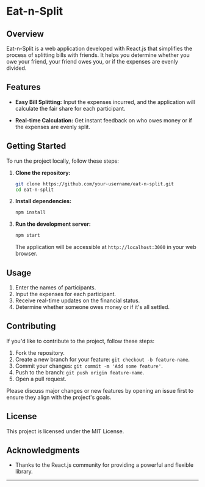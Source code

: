# Eat-n-Split

## Overview

Eat-n-Split is a web application developed with React.js that simplifies the process of splitting bills with friends. It helps you determine whether you owe your friend, your friend owes you, or if the expenses are evenly divided.

## Features

- **Easy Bill Splitting:** Input the expenses incurred, and the application will calculate the fair share for each participant.

- **Real-time Calculation:** Get instant feedback on who owes money or if the expenses are evenly split.

## Getting Started

To run the project locally, follow these steps:

1. **Clone the repository:**

   ```bash
   git clone https://github.com/your-username/eat-n-split.git
   cd eat-n-split
   ```

2. **Install dependencies:**

   ```bash
   npm install
   ```

3. **Run the development server:**
   ```bash
   npm start
   ```
   The application will be accessible at `http://localhost:3000` in your web browser.

## Usage

1. Enter the names of participants.
2. Input the expenses for each participant.
3. Receive real-time updates on the financial status.
4. Determine whether someone owes money or if it's all settled.

## Contributing

If you'd like to contribute to the project, follow these steps:

1. Fork the repository.
2. Create a new branch for your feature: `git checkout -b feature-name`.
3. Commit your changes: `git commit -m 'Add some feature'`.
4. Push to the branch: `git push origin feature-name`.
5. Open a pull request.

Please discuss major changes or new features by opening an issue first to ensure they align with the project's goals.

## License

This project is licensed under the MIT License.

## Acknowledgments

- Thanks to the React.js community for providing a powerful and flexible library.

---
